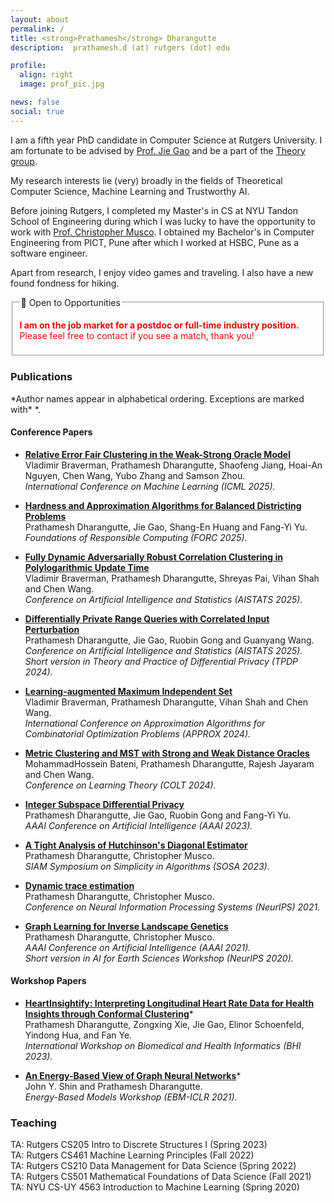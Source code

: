 ```yaml
---
layout: about
permalink: /
title: <strong>Prathamesh</strong> Dharangutte
description:  prathamesh.d (at) rutgers (dot) edu

profile:
  align: right
  image: prof_pic.jpg

news: false
social: true
---
```



I am a fifth year PhD candidate in Computer Science at Rutgers University. I am fortunate to be advised by [Prof. Jie Gao](https://sites.rutgers.edu/jie-gao/about/) and be a part of the [Theory group](https://theory.cs.rutgers.edu/).

My research interests lie (very) broadly in the fields of Theoretical Computer Science, Machine Learning and Trustworthy AI.

Before joining Rutgers, I completed my Master's in CS at NYU Tandon School of Engineering during which I was lucky to have the opportunity to work with [Prof. Christopher Musco](https://www.chrismusco.com/). I obtained my Bachelor's in Computer Engineering from PICT, Pune after which I worked at HSBC, Pune as a software engineer.

Apart from research, I enjoy video games and traveling. I also have a new found fondness for hiking.


<fieldset role="note" aria-live="polite">
  <legend>📣 Open to Opportunities</legend>
  <p>
    <span style="color:red"><strong>I am on the job market for a postdoc or full-time industry position.</strong>
    Please feel free to contact if you see a match, thank you!</span>
  </p>
</fieldset>

<h3>Publications</h3>
*Author names appear in alphabetical ordering. Exceptions are marked with* *.   <br/>




<h4>Conference Papers</h4>

+ [**Relative Error Fair Clustering in the Weak-Strong Oracle Model**](https://arxiv.org/abs/2506.12287) <br/>
Vladimir Braverman, Prathamesh Dharangutte, Shaofeng Jiang, Hoai-An Nguyen, Chen Wang, Yubo Zhang and Samson Zhou. <br/>
*International Conference on Machine Learning (ICML 2025).*<br/>

+ [**Hardness and Approximation Algorithms for Balanced Districting Problems**](https://arxiv.org/abs/2501.17277) <br/>
Prathamesh Dharangutte, Jie Gao, Shang-En Huang and Fang-Yi Yu. <br/>
*Foundations of Responsible Computing (FORC 2025).*<br/>

+ [**Fully Dynamic Adversarially Robust Correlation Clustering in Polylogarithmic Update Time**](https://arxiv.org/abs/2411.09979) <br/>
Vladimir Braverman, Prathamesh Dharangutte, Shreyas Pai, Vihan Shah and Chen Wang. <br/>
*Conference on Artificial Intelligence and Statistics (AISTATS 2025).* <br/>

+ [**Differentially Private Range Queries with Correlated Input Perturbation**](https://arxiv.org/abs/2402.07066) <br/>
Prathamesh Dharangutte, Jie Gao, Ruobin Gong and Guanyang Wang. <br/>
*Conference on Artificial Intelligence and Statistics (AISTATS 2025).* <br/>
*Short version in Theory and Practice of Differential Privacy (TPDP 2024).* <br/>

+ [**Learning-augmented Maximum Independent Set**](https://arxiv.org/abs/2407.11364) <br/>
Vladimir Braverman, Prathamesh Dharangutte, Vihan Shah and Chen Wang. <br/>
*International Conference on Approximation Algorithms for Combinatorial Optimization Problems (APPROX 2024).*<br/>

+ [**Metric Clustering and MST with Strong and Weak Distance Oracles**](https://arxiv.org/abs/2310.15863) <br/>
MohammadHossein Bateni, Prathamesh Dharangutte, Rajesh Jayaram and Chen Wang. <br/>
*Conference on Learning Theory (COLT 2024).*<br/>


+ [**Integer Subspace Differential Privacy**](https://arxiv.org/abs/2212.00936) <br/>
Prathamesh Dharangutte, Jie Gao, Ruobin Gong and Fang-Yi Yu.<br/>
*AAAI Conference on Artificial Intelligence (AAAI 2023).*<br/>


+ [**A Tight Analysis of Hutchinson's Diagonal Estimator**](https://arxiv.org/abs/2208.03268) <br/>
Prathamesh Dharangutte, Christopher Musco. <br/>
*SIAM Symposium on Simplicity in Algorithms (SOSA 2023).*<br/>


+ [**Dynamic trace estimation**](https://arxiv.org/abs/2110.13752) <br/>
Prathamesh Dharangutte, Christopher Musco. <br/>
*Conference on Neural Information Processing Systems (NeurIPS) 2021.* <br/>


+ [**Graph Learning for Inverse Landscape Genetics**](https://arxiv.org/abs/2006.12334) <br/>
Prathamesh Dharangutte, Christopher Musco. <br/>
*AAAI Conference on Artificial Intelligence (AAAI 2021).* <br/>
*Short version in AI for Earth Sciences Workshop (NeurIPS 2020).*<br/>


<h4>Workshop Papers</h4>



+ [**HeartInsightify: Interpreting Longitudinal Heart Rate Data for Health Insights through Conformal Clustering**]()\* <br/>
Prathamesh Dharangutte, Zongxing Xie, Jie Gao, Elinor Schoenfeld, Yindong Hua, and Fan Ye.  <br/>
*International Workshop on Biomedical and Health Informatics (BHI 2023).* <br/>


+ [**An Energy-Based View of Graph Neural Networks**](https://arxiv.org/abs/2104.13492)\* <br/>
John Y. Shin and Prathamesh Dharangutte.  <br/>
*Energy-Based Models Workshop (EBM-ICLR 2021).* <br/>


<h3>Teaching</h3>
TA: Rutgers CS205 Intro to Discrete Structures I (Spring 2023) <br/>
TA: Rutgers CS461 Machine Learning Principles (Fall 2022) <br/>
TA: Rutgers CS210 Data Management for Data Science (Spring 2022) <br/>
TA: Rutgers CS501 Mathematical Foundations of Data Science (Fall 2021) <br/>
TA: NYU CS-UY 4563 Introduction to Machine Learning (Spring 2020)
